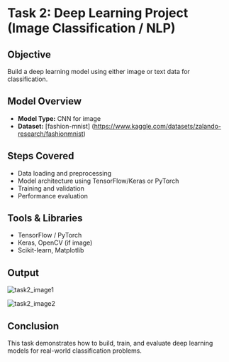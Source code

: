 # Task 2: Deep Learning Project (Image Classification / NLP)

## Objective
Build a deep learning model using either image or text data for classification.

## Model Overview
- **Model Type:** CNN for image
- **Dataset:** [fashion-mnist]
(https://www.kaggle.com/datasets/zalando-research/fashionmnist) 

## Steps Covered
- Data loading and preprocessing
- Model architecture using TensorFlow/Keras or PyTorch
- Training and validation
- Performance evaluation

## Tools & Libraries
- TensorFlow / PyTorch
- Keras, OpenCV (if image)
- Scikit-learn, Matplotlib

## Output

![task2_image1](https://github.com/user-attachments/assets/33d64d6a-97e3-4609-8f98-3c314f7a11f9)

![task2_image2](https://github.com/user-attachments/assets/2623c66d-345e-42c1-ba38-ac931519e48e)

## Conclusion
This task demonstrates how to build, train, and evaluate deep learning models for real-world classification problems.
